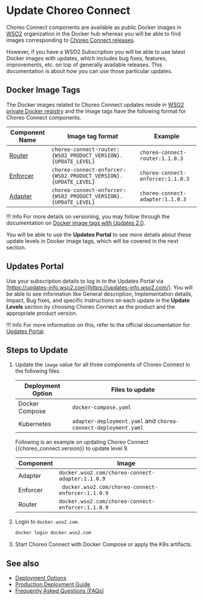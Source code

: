 # Update Choreo Connect

Choreo Connect components are available as public Docker images in [WSO2](https://hub.docker.com/u/wso2) organization in the Docker hub whereas you will be able to find images corresponding to [Choreo Connect releases](https://github.com/wso2/product-microgateway/releases). 

However, if you have a WSO2 Subscription you will be able to use latest Docker images with updates, which includes bug fixes, features, improvements, etc. on top of generally available releases. This documentation is about how you can use those particular updates.

## Docker Image Tags

The Docker images related to Choreo Connect updates reside in [WSO2 private Docker registry](https://docker.wso2.com/) and the image tags have the following format for Choreo Connect components.

<table>
    <thead>
        <tr>
            <th>Component Name</th>
            <th>Image tag format</th>
            <th>Example</th>
        </tr>
    </thead>
    <tbody>
        <tr>
            <td>
                <a href="{{base_path}}/deploy-and-publish/deploy-on-gateway/choreo-connect/getting-started/choreo-connect-overview/#router">Router</a>
            </td>
            <td>
                <code>choreo-connect-router:{WSO2_PRODUCT_VERSION}.{UPDATE_LEVEL}</code>
            </td>
            <td>
                <code>choreo-connect-router:1.1.0.3</code>
            </td>
        </tr>
        <tr>
            <td>
                <a href="{{base_path}}/deploy-and-publish/deploy-on-gateway/choreo-connect/getting-started/choreo-connect-overview/#enforcer">Enforcer</a>
            </td>
            <td>
                <code>choreo-connect-enforcer:{WSO2_PRODUCT_VERSION}.{UPDATE_LEVEL}</code>
            </td>
            <td>
                <code>choreo-connect-enforcer:1.1.0.3</code>
            </td>
        </tr>
        <tr>
            <td>
                <a href="{{base_path}}/deploy-and-publish/deploy-on-gateway/choreo-connect/getting-started/choreo-connect-overview/#adapter">Adapter</a>
            </td>
            <td>
                <code>choreo-connect-enforcer:{WSO2_PRODUCT_VERSION}.{UPDATE_LEVEL}</code>
            </td>
            <td>
                <code>choreo-connect-adapter:1.1.0.3</code>
            </td>
        </tr>  
    </tbody>
</table>

!!! Info
    For more details on versioning, you may follow through the documentation on [Docker image tags with Updates 2.0](https://updates.docs.wso2.com/en/latest/updates/using-wso2-docker-images/).

You will be able to use the **Updates Portal** to see more details about these update levels in Docker image tags, which will be covered in the next section.

## Updates Portal

Use your subscription details to log in to the Updates Portal via [https://updates-info.wso2.com](https://updates-info.wso2.com/). You will be able to see information like General description, Implementation details, Impact, Bug fixes, and specific Instructions on each update in the **Update Levels** section by choosing Choreo Connect as the product and the appropriate product version.

!!! Info
    For more information on this, refer to the official documentation for [Updates Portal](https://updates.docs.wso2.com/en/latest/updates/updates-portal/).

## Steps to Update

1. Update the `image` value for all three components of Choreo Connect in the following files.    

    | Deployment Option | Files to update |
    |-------------------|-----------------|
    | Docker Compose    | `docker-compose.yaml`    |
    | Kubernetes        | `adapter-deployment.yaml` and `choreo-connect-deployment.yaml` |

    Following is an example on updating Choreo Connect {{choreo_connect.version}} to update level 9.

    | Component | Image |
    |-----------|-------|   
    | Adapter | `docker.wso2.com/choreo-connect-adapter:1.1.0.9` |
    | Enforcer | ` docker.wso2.com/choreo-connect-enforcer:1.1.0.9` |
    | Router | `docker.wso2.com/choreo-connect-enforcer:1.1.0.9` |


2. Login to `docker.wso2.com`.

    ```bash
    docker login docker.wso2.com
    ```

3. Start Choreo Connect with Docker Compose or apply the K8s artifacts. 

## See also

- [Deployment Options]({{base_path}}/deploy-and-publish/deploy-on-gateway/choreo-connect/getting-started/deploy/cc-deploy-overview/)
- [Production Deployment Guide]({{base_path}}/deploy-and-publish/deploy-on-gateway/choreo-connect/production-deployment-guideline/)
- [Frequently Asked Questions (FAQs)]({{base_path}}/deploy-and-publish/deploy-on-gateway/choreo-connect/faq/)